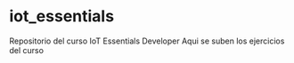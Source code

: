 # iot_essentials
Repositorio del curso IoT Essentials Developer
Aqui se suben los ejercicios del curso
